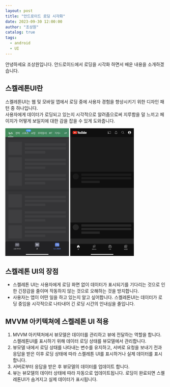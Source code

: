 ```yaml
---
layout: post
title: "안드로이드 로딩 시각화"
date: 2023-09-30 12:00:00
author: "조상원"
catalog: true
tags:
  - android
  - UI
---
```

안녕하세요 조상원입니다. 안드로이드에서 로딩을 시각화 하면서 배운 내용을 소개하겠습니다.

## 스켈레톤UI란
스켈레톤UI는 웹 및 모바일 앱에서 로딩 중에 사용자 경험을 향상시키기 위한 디자인 패턴 중 하나입니다.<br>
사용자에게 데이터가 로딩되고 있는지 시각적으로 알려줌으로써 지루함을 덜 느끼고 페이지가 어떻게 보일지에 대한 감을 잡을 수 있게 도와줍니다.

<p float="left">
<img src="/img/naver_skeleton.jpg"   width="200" height="400"/>
<img src="/img/youtube_skeleton.jpg"   width="200" height="400"/>
</p>

## 스켈레톤 UI의 장점
- 스켈레톤 UI는 사용자에게 로딩 화면 없이 데이터가 표시되기를 기다리는 것으로 인한 긴장감을 줄이며 작동하지 않는 것으로 오해하는 것을 방지합니다.
- 사용자는 앱이 어떤 일을 하고 있는지 알고 싶어합니다. 스켈레톤UI는 데이터가 로딩 중임을 시각적으로 나타내어 긴 로딩 시간의 인내심을 줄입니다.

## MVVM 아키텍쳐에 스켈레톤 UI 적용
1. MVVM 아키텍처에서 뷰모델은 데이터를 관리하고 뷰에 전달하는 역할을 합니다. 스켈레톤UI를 표시하기 위해 데이터 로딩 상태를 뷰모델에서 관리합니다.
2. 뷰모델 내에서 로딩 상태를 나타내는 변수를 유지하고, 서버로 요청을 보내기 전과 응답을 받은 이후 로딩 상태에 따라 스켈레톤 UI를 표시하거나 실제 데이터를 표시합니다. 
3. 서버로부터 응답을 받은 후 뷰모델의 데이터를 업데이트 합니다. 
4. 뷰는 뷰모델의 데이터 상태에 따라 자동으로 업데이트됩니다. 로딩이 완료되면 스켈레톤UI가 숨겨지고 실제 데이터가 표시됩니다.
